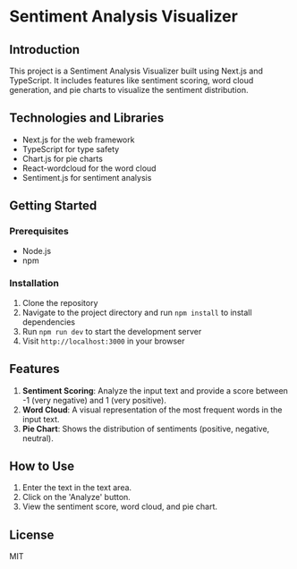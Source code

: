 # Sentiment Analysis Visualizer

## Introduction

This project is a Sentiment Analysis Visualizer built using Next.js and TypeScript. It includes features like sentiment scoring, word cloud generation, and pie charts to visualize the sentiment distribution.

## Technologies and Libraries

- Next.js for the web framework
- TypeScript for type safety
- Chart.js for pie charts
- React-wordcloud for the word cloud
- Sentiment.js for sentiment analysis

## Getting Started

### Prerequisites

- Node.js
- npm

### Installation

1. Clone the repository
2. Navigate to the project directory and run `npm install` to install dependencies
3. Run `npm run dev` to start the development server
4. Visit `http://localhost:3000` in your browser

## Features

1. **Sentiment Scoring**: Analyze the input text and provide a score between -1 (very negative) and 1 (very positive).
2. **Word Cloud**: A visual representation of the most frequent words in the input text.
3. **Pie Chart**: Shows the distribution of sentiments (positive, negative, neutral).

## How to Use

1. Enter the text in the text area.
2. Click on the 'Analyze' button.
3. View the sentiment score, word cloud, and pie chart.

## License

MIT
